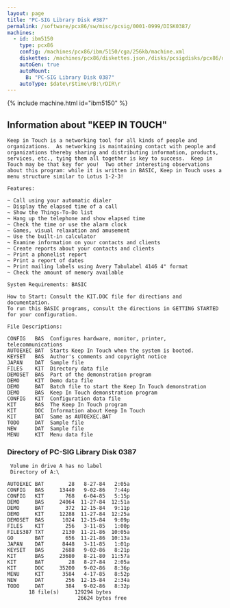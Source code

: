 ```yaml
---
layout: page
title: "PC-SIG Library Disk #387"
permalink: /software/pcx86/sw/misc/pcsig/0001-0999/DISK0387/
machines:
  - id: ibm5150
    type: pcx86
    config: /machines/pcx86/ibm/5150/cga/256kb/machine.xml
    diskettes: /machines/pcx86/diskettes.json,/disks/pcsigdisks/pcx86/diskettes.json
    autoGen: true
    autoMount:
      B: "PC-SIG Library Disk 0387"
    autoType: $date\r$time\rB:\rDIR\r
---
```


{% include machine.html id="ibm5150" %}

## Information about "KEEP IN TOUCH"

    Keep in Touch is a networking tool for all kinds of people and
    organizations.  As networking is maintaining contact with people and
    organizations thereby sharing and distributing information, products,
    services, etc., tying them all together is key to success.  Keep in
    Touch may be that key for you!  Two other interesting observations
    about this program: while it is written in BASIC, Keep in Touch uses a
    menu structure similar to Lotus 1-2-3!
    
    Features:
    
    ~ Call using your automatic dialer
    ~ Display the elapsed time of a call
    ~ Show the Things-To-Do list
    ~ Hang up the telephone and show elapsed time
    ~ Check the time or use the alarm clock
    ~ Games, visual relaxation and amusement
    ~ Use the built-in calculator
    ~ Examine information on your contacts and clients
    ~ Create reports about your contacts and clients
    ~ Print a phonelist report
    ~ Print a report of dates
    ~ Print mailing labels using Avery Tabulabel 4146 4" format
    ~ Check the amount of memory available
    
    System Requirements: BASIC
    
    How to Start: Consult the KIT.DOC file for directions and documentation.
    To run this BASIC programs, consult the directions in GETTING STARTED
    for your configuration.
    
    File Descriptions:
    
    CONFIG   BAS  Configures hardware, monitor, printer, telecommunications
    AUTOEXEC BAT  Starts Keep In Touch when the system is booted.
    KEYSET   BAS  Author's comments and copyright notice
    JAPAN    DAT  Sample file
    FILES    KIT  Directory data file
    DEMOSET  BAS  Part of the demonstration program
    DEMO     KIT  Demo data file
    DEMO     BAT  Batch file to start the Keep In Touch demonstration
    DEMO     BAS  Keep In Touch demonstration program
    CONFIG   KIT  Configuration data file
    KIT      BAS  The Keep In Touch program
    KIT      DOC  Information about Keep In Touch
    KIT      BAT  Same as AUTOEXEC.BAT
    TODO     DAT  Sample file
    NEW      DAT  Sample file
    MENU     KIT  Menu data file

### Directory of PC-SIG Library Disk 0387

     Volume in drive A has no label
     Directory of A:\

    AUTOEXEC BAT        28   8-27-84   2:05a
    CONFIG   BAS     13440   9-02-86   7:44p
    CONFIG   KIT       768   6-04-85   5:15p
    DEMO     BAS     24064  11-27-84  12:51a
    DEMO     BAT       372  12-15-84   9:11p
    DEMO     KIT     12288  11-27-84  12:25a
    DEMOSET  BAS      1024  12-15-84   9:09p
    FILES    KIT       256   3-11-85   1:00p
    FILES387 TXT      2130  11-21-86  10:05a
    GO       BAT       656  11-21-86  10:13a
    JAPAN    DAT      8448   3-11-85   1:01p
    KEYSET   BAS      2688   9-02-86   8:21p
    KIT      BAS     23680   8-21-80  11:57a
    KIT      BAT        28   8-27-84   2:05a
    KIT      DOC     35200   9-02-86   8:36p
    MENU     KIT      3584   4-17-85   8:52p
    NEW      DAT       256  12-15-84   2:34a
    TODO     DAT       384   9-02-86   8:32p
           18 file(s)     129294 bytes
                           26624 bytes free
